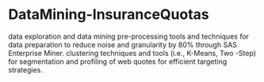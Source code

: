 # DataMining-InsuranceQuotas
data exploration and data mining pre-processing tools and techniques for data preparation to reduce noise and granularity by 80% through SAS Enterprise Miner. clustering techniques and tools (i.e., K-Means, Two -Step) for segmentation and profiling of web quotes for efficient targeting strategies.
